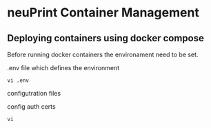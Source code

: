# neuPrint Container Management

## Deploying containers using docker compose

Before running docker containers the environament need to be set.

.env file which defines the environment

```
vi .env
```

configutration files

config
auth
certs

```
vi 
```

